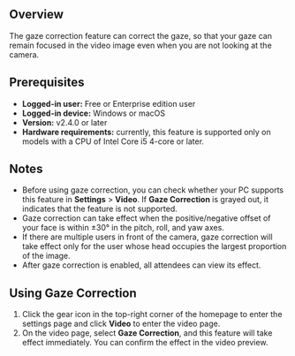 ## Overview
The gaze correction feature can correct the gaze, so that your gaze can remain focused in the video image even when you are not looking at the camera.

## Prerequisites
- **Logged-in user:** Free or Enterprise edition user
- **Logged-in device:** Windows or macOS
- **Version:** v2.4.0 or later
- **Hardware requirements:** currently, this feature is supported only on models with a CPU of Intel Core i5 4-core or later.

## Notes
- Before using gaze correction, you can check whether your PC supports this feature in **Settings** > **Video**. If **Gaze Correction** is grayed out, it indicates that the feature is not supported.
- Gaze correction can take effect when the positive/negative offset of your face is within ±30° in the pitch, roll, and yaw axes.
- If there are multiple users in front of the camera, gaze correction will take effect only for the user whose head occupies the largest proportion of the image.
- After gaze correction is enabled, all attendees can view its effect.

## Using Gaze Correction
1. Click the gear icon in the top-right corner of the homepage to enter the settings page and click **Video** to enter the video page.
2. On the video page, select **Gaze Correction**, and this feature will take effect immediately. You can confirm the effect in the video preview.

